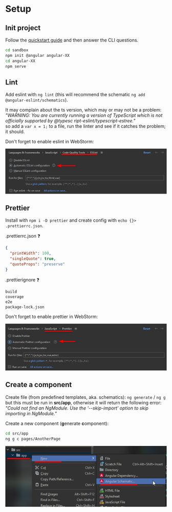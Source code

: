 # Setup

## Init project

Follow the [quickstart guide](https://angular.io/quick-start) and then answer the CLI questions.

```bash
cd sandbox
npm init @angular angular-XX
cd angular-XX
npm serve
```

## Lint

Add eslint with `ng lint` (this will recommend the schematic `ng add @angular-eslint/schematics`).

It may complain about the ts version, which may or may not be a problem:  
_"WARNING: You are currently running a version of TypeScript which is not officially supported by @typesc
ript-eslint/typescript-estree."_  
so add a `var x = 1;` to a file, run the linter and see if it catches the problem; it should.

Don't forget to enable eslint in WebStorm:

![eslint in webstorm](./1687787944-webstorm.png)

## Prettier

Install with `npm i -D prettier` and create config with `echo {}> .prettierrc.json`.

.prettierrc.json :question:

```json
{
  "printWidth": 100,
  "singleQuote": true,
  "quoteProps": "preserve"
}
```

.prettierignore :question:

```text
build
coverage
e2e
package-lock.json
```

Don't forget to enable prettier in WebStorm:

![prettier in webstorm](1687789401-webstorm.png)

## Create a component

Create file (from predefined templates, aka. schematics): `ng generate` / `ng g`
but this must be run in **src/app**, otherwise it will return the following error:  
_"Could not find an NgModule. Use the '--skip-import' option to skip importing in NgModule."_

Create a new component (**g**enerate **c**omponent):

```bash
cd src/app
ng g c pages/AnotherPage
```

![using the webstorm context menu](./1687785263-webstorm.png)
